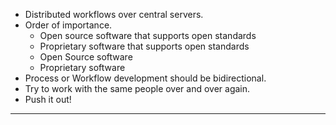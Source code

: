  - Distributed workflows over central servers.
 - Order of importance.
	 - Open source software that supports open standards
	 - Proprietary software that supports open standards
	 - Open Source software 
	 - Proprietary software
 - Process or Workflow development should be bidirectional.
 - Try to work with the same people over and over again. 
 - Push it out!


----------


